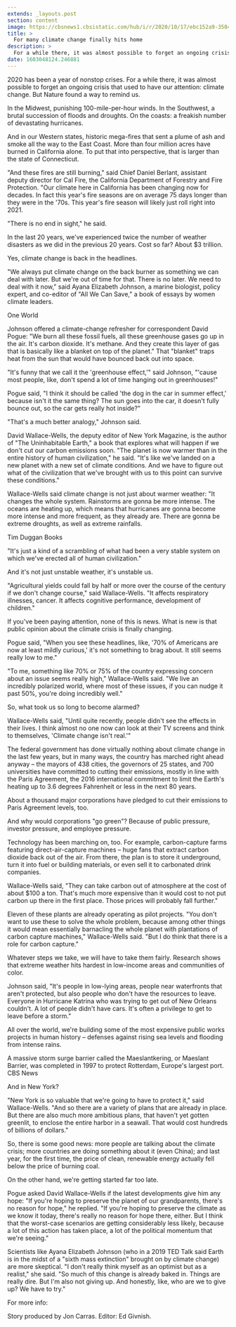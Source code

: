 ```yaml
--- 
extends: _layouts.post 
section: content 
image: https://cbsnews1.cbsistatic.com/hub/i/r/2020/10/17/ebc152a9-3504-41a2-9b93-badeea7940b5/thumbnail/1200x630/d7f21e120129b2351bd2e419dca8c806/flooding-climate-change-1280.jpg 
title: > 
  For many climate change finally hits home 
description: > 
  For a while there, it was almost possible to forget an ongoing crisis that used to have our attention: climate change.Yes, climate change is back in the headlines."We always put climate change on the back burner as something we can deal with later.I think almost no one now can look at their TV screens and think to themselves, 'Climate change isn't real.'"Scientists like Ayana Elizabeth Johnson (who in a 2019 TED Talk said Earth is in the midst of a "sixth mass extinction" brought on by climate change) are more skeptical. 
date: 1603048124.246881 
--- 
```

2020 has been a year of nonstop crises. For a while there, it was almost possible to forget an ongoing crisis that used to have our attention: climate change. But Nature found a way to remind us.

In the Midwest, punishing 100-mile-per-hour winds. In the Southwest, a brutal succession of floods and droughts. On the coasts: a freakish number of devastating hurricanes.

And in our Western states, historic mega-fires that sent a plume of ash and smoke all the way to the East Coast. More than four million acres have burned in California alone. To put that into perspective, that is larger than the state of Connecticut.

"And these fires are still burning," said Chief Daniel Berlant, assistant deputy director for Cal Fire, the California Department of Forestry and Fire Protection. "Our climate here in California has been changing now for decades. In fact this year's fire seasons are on average 75 days longer than they were in the '70s. This year's fire season will likely just roll right into 2021.

"There is no end in sight," he said.

In the last 20 years, we've experienced twice the number of weather disasters as we did in the previous 20 years. Cost so far? About $3 trillion.

Yes, climate change is back in the headlines.

"We always put climate change on the back burner as something we can deal with later. But we're out of time for that. There is no later. We need to deal with it now," said Ayana Elizabeth Johnson, a marine biologist, policy expert, and co-editor of "All We Can Save," a book of essays by women climate leaders.

One World

Johnson offered a climate-change refresher for correspondent David Pogue: "We burn all these fossil fuels, all these greenhouse gases go up in the air. It's carbon dioxide. It's methane. And they create this layer of gas that is basically like a blanket on top of the planet." That "blanket" traps heat from the sun that would have bounced back out into space.

"It's funny that we call it the 'greenhouse effect,'" said Johnson, "'cause most people, like, don't spend a lot of time hanging out in greenhouses!"

Pogue said, "I think it should be called 'the dog in the car in summer effect,' because isn't it the same thing? The sun goes into the car, it doesn't fully bounce out, so the car gets really hot inside?"

"That's a much better analogy," Johnson said.

David Wallace-Wells, the deputy editor of New York Magazine, is the author of "The Uninhabitable Earth," a book that explores what will happen if we don't cut our carbon emissions soon. "The planet is now warmer than in the entire history of human civilization," he said. "It's like we've landed on a new planet with a new set of climate conditions. And we have to figure out what of the civilization that we've brought with us to this point can survive these conditions."

Wallace-Wells said climate change is not just about warmer weather: "It changes the whole system. Rainstorms are gonna be more intense. The oceans are heating up, which means that hurricanes are gonna become more intense and more frequent, as they already are. There are gonna be extreme droughts, as well as extreme rainfalls.

Tim Duggan Books

"It's just a kind of a scrambling of what had been a very stable system on which we've erected all of human civilization."

And it's not just unstable weather, it's unstable us.

"Agricultural yields could fall by half or more over the course of the century if we don't change course," said Wallace-Wells. "It affects respiratory illnesses, cancer. It affects cognitive performance, development of children."

If you've been paying attention, none of this is news. What is new is that public opinion about the climate crisis is finally changing.

Pogue said, "When you see these headlines, like, '70% of Americans are now at least mildly curious,' it's not something to brag about. It still seems really low to me."

"To me, something like 70% or 75% of the country expressing concern about an issue seems really high," Wallace-Wells said. "We live an incredibly polarized world, where most of these issues, if you can nudge it past 50%, you're doing incredibly well."

So, what took us so long to become alarmed?

Wallace-Wells said, "Until quite recently, people didn't see the effects in their lives. I think almost no one now can look at their TV screens and think to themselves, 'Climate change isn't real.'"

The federal government has done virtually nothing about climate change in the last few years, but in many ways, the country has marched right ahead anyway – the mayors of 438 cities, the governors of 25 states, and 700 universities have committed to cutting their emissions, mostly in line with the Paris Agreement, the 2016 international commitment to limit the Earth's heating up to 3.6 degrees Fahrenheit or less in the next 80 years.

About a thousand major corporations have pledged to cut their emissions to Paris Agreement levels, too.

And why would corporations "go green"? Because of public pressure, investor pressure, and employee pressure.

Technology has been marching on, too. For example, carbon-capture farms featuring direct-air-capture machines – huge fans that extract carbon dioxide back out of the air. From there, the plan is to store it underground, turn it into fuel or building materials, or even sell it to carbonated drink companies.

Wallace-Wells said, "They can take carbon out of atmosphere at the cost of about $100 a ton. That's much more expensive than it would cost to not put carbon up there in the first place. Those prices will probably fall further."

Eleven of these plants are already operating as pilot projects. "You don't want to use these to solve the whole problem, because among other things it would mean essentially barnacling the whole planet with plantations of carbon capture machines," Wallace-Wells said. "But I do think that there is a role for carbon capture."

Whatever steps we take, we will have to take them fairly. Research shows that extreme weather hits hardest in low-income areas and communities of color.

Johnson said, "It's people in low-lying areas, people near waterfronts that aren't protected, but also people who don't have the resources to leave. Everyone in Hurricane Katrina who was trying to get out of New Orleans couldn't. A lot of people didn't have cars. It's often a privilege to get to leave before a storm."

All over the world, we're building some of the most expensive public works projects in human history – defenses against rising sea levels and flooding from intense rains.

A massive storm surge barrier called the Maeslantkering, or Maeslant Barrier, was completed in 1997 to protect Rotterdam, Europe's largest port. CBS News

And in New York?

"New York is so valuable that we're going to have to protect it," said Wallace-Wells. "And so there are a variety of plans that are already in place. But there are also much more ambitious plans, that haven't yet gotten greenlit, to enclose the entire harbor in a seawall. That would cost hundreds of billions of dollars."

So, there is some good news: more people are talking about the climate crisis; more countries are doing something about it (even China); and last year, for the first time, the price of clean, renewable energy actually fell below the price of burning coal.

On the other hand, we're getting started far too late.

Pogue asked David Wallace-Wells if the latest developments give him any hope: "If you're hoping to preserve the planet of our grandparents, there's no reason for hope," he replied. "If you're hoping to preserve the climate as we know it today, there's really no reason for hope there, either. But I think that the worst-case scenarios are getting considerably less likely, because a lot of this action has taken place, a lot of the political momentum that we're seeing."

Scientists like Ayana Elizabeth Johnson (who in a 2019 TED Talk said Earth is in the midst of a "sixth mass extinction" brought on by climate change) are more skeptical. "I don't really think myself as an optimist but as a realist," she said. "So much of this change is already baked in. Things are really dire. But I'm also not giving up. And honestly, like, who are we to give up? We have to try."



For more info:



Story produced by Jon Carras. Editor: Ed Givnish.